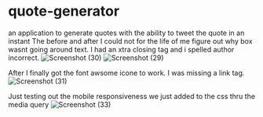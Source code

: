 # quote-generator
an application to generate quotes with the ability to tweet the quote in an instant
The before and after I could not for the life of me figure out why box wasnt going around text. I had an xtra closing tag and i spelled author incorrect.
![Screenshot (30)](https://user-images.githubusercontent.com/99539947/171554680-4ea1d90b-b866-46ac-9d27-fb81370ce397.png)
![Screenshot (29)](https://user-images.githubusercontent.com/99539947/171554682-a3b50ffa-36d7-4b12-a6f4-bfa7a66bd417.png)

After I finally got the font awsome icone to work. I was missing a link tag.
![Screenshot (31)](https://user-images.githubusercontent.com/99539947/171603667-3d52408f-4334-43ba-b180-408637d68bdc.png)

Just testing out the mobile responsiveness we just added to the css thru the media query
![Screenshot (33)](https://user-images.githubusercontent.com/99539947/171609948-ff7cc44e-aedb-4c5e-a99d-326b712e66fc.png)
